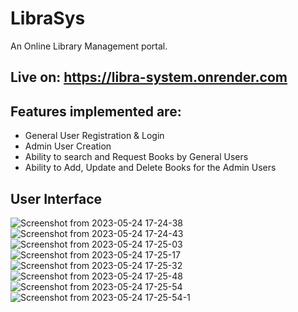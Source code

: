 # LibraSys
An Online Library Management portal.

## Live on: https://libra-system.onrender.com


## Features implemented are:
* General User Registration & Login
* Admin User Creation
* Ability to search and Request Books by General Users
* Ability to Add, Update and Delete Books for the Admin Users       

## User Interface
![Screenshot from 2023-05-24 17-24-38](https://github.com/codespirit7/LibraSys/assets/88592710/2fbea6fd-9f39-4bae-8ce6-56a0065394ad)
![Screenshot from 2023-05-24 17-24-43](https://github.com/codespirit7/LibraSys/assets/88592710/7f76d1c1-6395-44d6-a7a6-dcd990f669df)
![Screenshot from 2023-05-24 17-25-03](https://github.com/codespirit7/LibraSys/assets/88592710/c0b8a6a6-909f-4fbe-90c7-28c7d87c8586)
![Screenshot from 2023-05-24 17-25-17](https://github.com/codespirit7/LibraSys/assets/88592710/a62609fd-8762-4090-9750-0590bbc76d65)
![Screenshot from 2023-05-24 17-25-32](https://github.com/codespirit7/LibraSys/assets/88592710/143e2228-2379-4ec0-ae8d-d2383ebdaf73)
![Screenshot from 2023-05-24 17-25-48](https://github.com/codespirit7/LibraSys/assets/88592710/40a9f38d-2c0e-47f3-a0eb-33efa50ea126)
![Screenshot from 2023-05-24 17-25-54](https://github.com/codespirit7/LibraSys/assets/88592710/8436db1f-73c4-4fbf-9307-401e4e4a8be6)
![Screenshot from 2023-05-24 17-25-54-1](https://github.com/codespirit7/LibraSys/assets/88592710/bd4eeaa8-f50e-45be-af99-8c90baf041eb)


